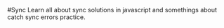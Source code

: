 #Sync
Learn all about sync solutions in javascript and somethings about catch sync errors practice.


